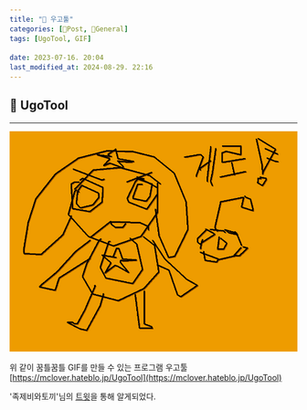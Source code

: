 ```yaml
---
title: "🥑 우고툴"
categories: [📀Post, 🥑General]
tags: [UgoTool, GIF]

date: 2023-07-16. 20:04
last_modified_at: 2024-08-29. 22:16
---
```


## 📀 UgoTool

---

![게로](/assets/img/post/2023/230716_0000.gif)

위 같이 꿈틀꿈틀 GIF를 만들 수 있는 프로그램 우고툴  
[https://mclover.hateblo.jp/UgoTool](https://mclover.hateblo.jp/UgoTool)  

'족제비와토끼'님의 [트윗](https://twitter.com/_weaselrabbit/status/1668169406072123392?s=20)을 통해 알게되었다.  
